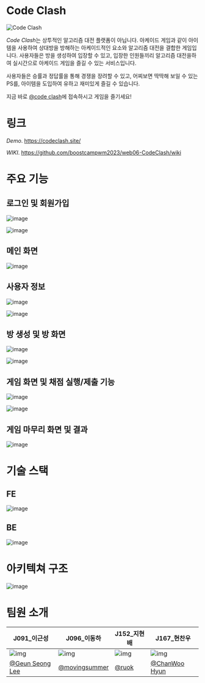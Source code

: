 # Code Clash

![Code Clash](https://user-images.githubusercontent.com/43944581/281335955-aa2882f9-c134-40a3-b506-b7ab42815543.png)

*Code Clash*는 상투적인 알고리즘 대전 플랫폼이 아닙니다. 아케이드 게임과 같이 아이템을 사용하여 상대방을 방해하는 아케이드적인 요소와 알고리즘 대전을 결합한 게임입니다.
사용자들은 방을 생성하여 입장할 수 있고, 입장한 인원들끼리 알고리즘 대전을하여 실시간으로 아케이드 게임을 즐길 수 있는 서비스입니다.

사용자들은 승률과 정답률을 통해 경쟁을 장려할 수 있고, 어찌보면 딱딱해 보일 수 있는 PS를, 아이템을 도입하여 유하고 재미있게 즐길 수 있습니다.

지금 바로 [@code clash](https://codeclash.site)에 접속하시고 게임을 즐기세요!

# 링크

*Demo*. https://codeclash.site/

*WIKI*. https://github.com/boostcampwm2023/web06-CodeClash/wiki

# 주요 기능

## 로그인 및 회원가입

![image](https://github.com/boostcampwm2023/web06-CodeClash/assets/77053595/9916298a-59cb-4fcf-8baa-17e63af53a79)

![image](https://github.com/boostcampwm2023/web06-CodeClash/assets/77053595/6c3993f2-9024-4e85-a66e-c75a7385a7c4)

## 메인 화면

![image](https://github.com/boostcampwm2023/web06-CodeClash/assets/77053595/ea2a3e23-dd86-47ac-8e16-7d7dbcf3a3bf)

## 사용자 정보

![image](https://github.com/boostcampwm2023/web06-CodeClash/assets/77053595/527909c9-3abc-4463-9fa1-808357d8badd)

![image](https://github.com/boostcampwm2023/web06-CodeClash/assets/77053595/d8e7e610-8fe1-4bba-83bb-dd4bd62c10d8)


## 방 생성 및 방 화면

![image](https://github.com/boostcampwm2023/web06-CodeClash/assets/77053595/5807e133-15b3-4e55-ba17-59f1ef8caadf)

![image](https://github.com/boostcampwm2023/web06-CodeClash/assets/77053595/2d9f7e83-daa3-4282-a40b-1ab39214c16b)

## 게임 화면 및 채점 실행/제출 기능

![image](https://github.com/boostcampwm2023/web06-CodeClash/assets/77053595/f1ba504d-15ee-47bd-b82b-53cce6654b4d)

![image](https://github.com/boostcampwm2023/web06-CodeClash/assets/77053595/dc562cf4-7ae8-4afa-b0c1-3d9518eb898d)

## 게임 마무리 화면 및 결과

![image](https://github.com/boostcampwm2023/web06-CodeClash/assets/77053595/1da79679-f6fb-43f5-b98f-f360d1451575)

# 기술 스택

## FE

![image](https://github.com/boostcampwm2023/web06-CodeClash/assets/77053595/8690cd01-24cf-48cb-a5df-22a3d00d6c71)

## BE

![image](https://github.com/boostcampwm2023/web06-CodeClash/assets/77053595/c3f9cf7a-4b00-4eaa-8827-1d3d5d054576)

# 아키텍쳐 구조

![image](https://github.com/boostcampwm2023/web06-CodeClash/assets/77053595/349024e7-af56-4741-a015-03a441bbe8f5)

# 팀원 소개

| J091\_이근성                                                 | J096\_이동하                                                  | J152\_지현배                                                 | J167\_현찬우                                                 |
| ------------------------------------------------------------ | ------------------------------------------------------------- | ------------------------------------------------------------ | ------------------------------------------------------------ |
| ![img](https://avatars.githubusercontent.com/u/79559361?v=4) | ![img](https://avatars.githubusercontent.com/u/111179843?v=4) | ![img](https://avatars.githubusercontent.com/u/43944581?v=4) | ![img](https://avatars.githubusercontent.com/u/77053595?v=4) |
| [@Geun Seong Lee](https://github.com/LEEGURTS)               | [@movingsummer](https://github.com/movingsummer)              | [@ruok](https://github.com/ruokic)                           | [@ChanWoo Hyun](https://github.com/h9661)                    |



